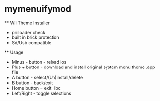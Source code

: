 # mymenuifymod
** Wii Theme Installer

- priiloader check
- built in brick protection
- Sd/Usb compatible


** Usage 

- Minus - button  - reload ios
- Plus + button - download and install original system menu theme .app file
- A button - select/(Un)install/delete
- B button - back/exit
- Home button = exit Hbc
- Left/Right - toggle selections

